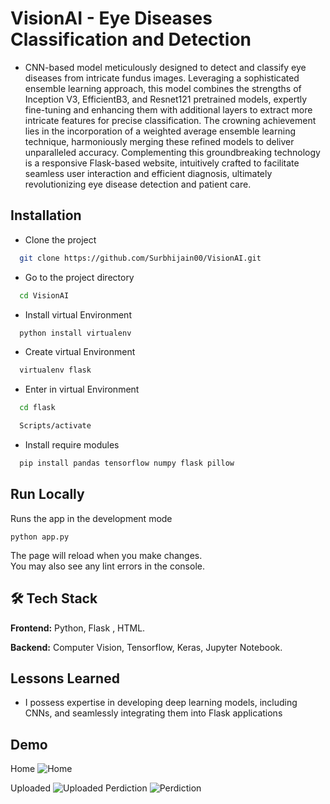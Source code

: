 
#  VisionAI - Eye Diseases Classification and Detection

- CNN-based model meticulously designed to detect and classify eye diseases from intricate fundus images. Leveraging a sophisticated ensemble learning approach, this model combines the strengths of Inception V3, EfficientB3, and Resnet121 pretrained models, expertly fine-tuning and enhancing them with additional layers to extract more intricate features for precise classification. The crowning achievement lies in the incorporation of a weighted average ensemble learning technique, harmoniously merging these refined models to deliver unparalleled accuracy. Complementing this groundbreaking technology is a responsive Flask-based website, intuitively crafted to facilitate seamless user interaction and efficient diagnosis, ultimately revolutionizing eye disease detection and patient care.


## Installation


- Clone the project

```bash
  git clone https://github.com/Surbhijain00/VisionAI.git
```

- Go to the project directory

```bash
  cd VisionAI
```

- Install virtual Environment

```bash
  python install virtualenv
```

- Create virtual Environment

```bash
  virtualenv flask
```
- Enter in virtual Environment

```bash
  cd flask
``` 
```bash
  Scripts/activate
``` 
- Install require modules

```bash
  pip install pandas tensorflow numpy flask pillow
```




    
## Run Locally

Runs the app in the development mode

``` python app.py ```

The page will reload when you make changes.\
You may also see any lint errors in the console.


## 🛠 Tech Stack

**Frontend:** Python, Flask , HTML.

**Backend:** Computer Vision, Tensorflow, Keras, Jupyter Notebook.



## Lessons Learned

- I possess expertise in developing deep learning models, including CNNs, and seamlessly integrating them into Flask applications




## Demo
Home
![Home](https://github.com/Surbhijain00/VisionAI/blob/main/HomePage-VisionAI.png)

Uploaded
![Uploaded](https://github.com/Surbhijain00/VisionAI/blob/main/UploadedImage.png)
Perdiction
![Perdiction](https://github.com/Surbhijain00/VisionAI/blob/main/Prediction.png)
